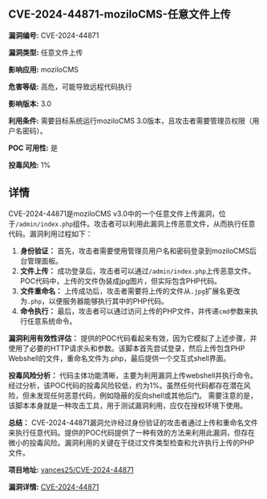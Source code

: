 ## CVE-2024-44871-moziloCMS-任意文件上传

**漏洞编号:** CVE-2024-44871

**漏洞类型:** 任意文件上传

**影响应用:** moziloCMS

**危害等级:** 高危，可能导致远程代码执行

**影响版本:** 3.0

**利用条件:** 需要目标系统运行moziloCMS 3.0版本，且攻击者需要管理员权限（用户名密码）。

**POC 可用性:** 是

**投毒风险:** 1%

## 详情

CVE-2024-44871是moziloCMS v3.0中的一个任意文件上传漏洞，位于`/admin/index.php`组件。攻击者可以利用此漏洞上传恶意文件，从而执行任意代码。漏洞利用过程如下：

1.  **身份验证：** 首先，攻击者需要使用管理员用户名和密码登录到moziloCMS后台管理面板。
2.  **文件上传：** 成功登录后，攻击者可以通过`/admin/index.php`上传恶意文件。POC代码中，上传的文件伪装成jpg图片，但实际包含PHP代码。
3.  **文件重命名：** 上传成功后，攻击者需要将上传的文件从`.jpg`扩展名更改为`.php`，以便服务器能够执行其中的PHP代码。
4.  **命令执行：** 最后，攻击者可以通过访问上传的PHP文件，并传递`cmd`参数来执行任意系统命令。

**漏洞利用有效性评估：** 提供的POC代码看起来有效，因为它模拟了上述步骤，并使用了必要的HTTP请求头和参数。该脚本首先尝试登录，然后上传包含PHP Webshell的文件，重命名文件为.php，最后提供一个交互式shell界面。

**投毒风险分析：**  代码主体功能清晰，主要为利用漏洞上传webshell并执行命令。经过分析，该POC代码的投毒风险较低，约为1%。虽然任何代码都存在潜在风险，但未发现任何恶意代码，例如隐蔽的反向shell或其他后门。  需要注意的是，该脚本本身就是一种攻击工具，用于测试漏洞利用，应仅在授权环境下使用。

**总结：** CVE-2024-44871漏洞允许经过身份验证的攻击者通过上传和重命名文件来执行任意代码。提供的POC代码提供了一种有效的方法来利用此漏洞，但存在微小的投毒风险。漏洞利用的关键在于绕过文件类型检查和允许执行上传的PHP文件。

**项目地址:** [vances25/CVE-2024-44871](https://github.com/vances25/CVE-2024-44871)

**漏洞详情:** [CVE-2024-44871](https://nvd.nist.gov/vuln/detail/CVE-2024-44871)